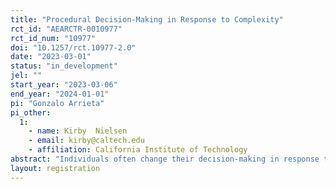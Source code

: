 ```yaml
---
title: "Procedural Decision-Making in Response to Complexity"
rct_id: "AEARCTR-0010977"
rct_id_num: "10977"
doi: "10.1257/rct.10977-2.0"
date: "2023-03-01"
status: "in_development"
jel: ""
start_year: "2023-03-06"
end_year: "2024-01-01"
pi: "Gonzalo Arrieta"
pi_other:
  1:
    - name: Kirby  Nielsen
    - email: kirby@caltech.edu
    - affiliation: California Institute of Technology
abstract: "Individuals often change their decision-making in response to complexity, as has been discussed for decades in psychology and economics, but existing literature provides little evidence on the general characteristics of these processes. We introduce an experimental methodology to show that in the face of complexity, individuals resort to "procedural" decision-making, which we categorize as choice processes that are more describable. We elicit accuracy in replicating decision-makers' choices to experimentally measure and incentivize the choice process' describability. We show that procedural decision-making increases as we exogenously vary the complexity of the environment. This allows for procedural reinterpretations of existing findings in decision-making under complexity, such as in the use of heuristics."
layout: registration
---
```



